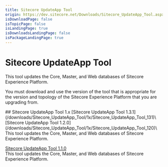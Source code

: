 ```yaml
---
title: Sitecore UpdateApp Tool
origin: https://dev.sitecore.net/Downloads/Sitecore_UpdateApp_Tool.aspx
isDownloadPage: false
isTopicPage: false
isLandingPage: true
isDownloadsLandingPage: false
isPackageLandingPage: true
---
```


# Sitecore UpdateApp Tool

This tool updates the Core, Master, and Web databases of Sitecore Experience Platform.

You must download and use the version of the tool that is appropriate for the version and topology of the Sitecore Experience Platform that you are upgrading from.

<Card variant='outlineRaised' px={0} mb={8}>
<CardHeader>
## Sitecore UpdateApp Tool 1.x
</CardHeader>
<CardBody>
[Sitecore UpdateApp Tool 1.3.1](/downloads/Sitecore_UpdateApp_Tool/1x/Sitecore_UpdateApp_Tool_131)\
[Sitecore UpdateApp Tool 1.2.0](/downloads/Sitecore_UpdateApp_Tool/1x/Sitecore_UpdateApp_Tool_120)\
This tool updates the Core, Master, and Web databases of Sitecore Experience Platform.

[Sitecore UpdateApp Tool 1.1.0](/downloads/Sitecore_UpdateApp_Tool/1x/Sitecore_UpdateApp_Tool_110)\
This tool updates the Core, Master, and Web databases of Sitecore Experience Platform.


</CardBody>          
</Card>